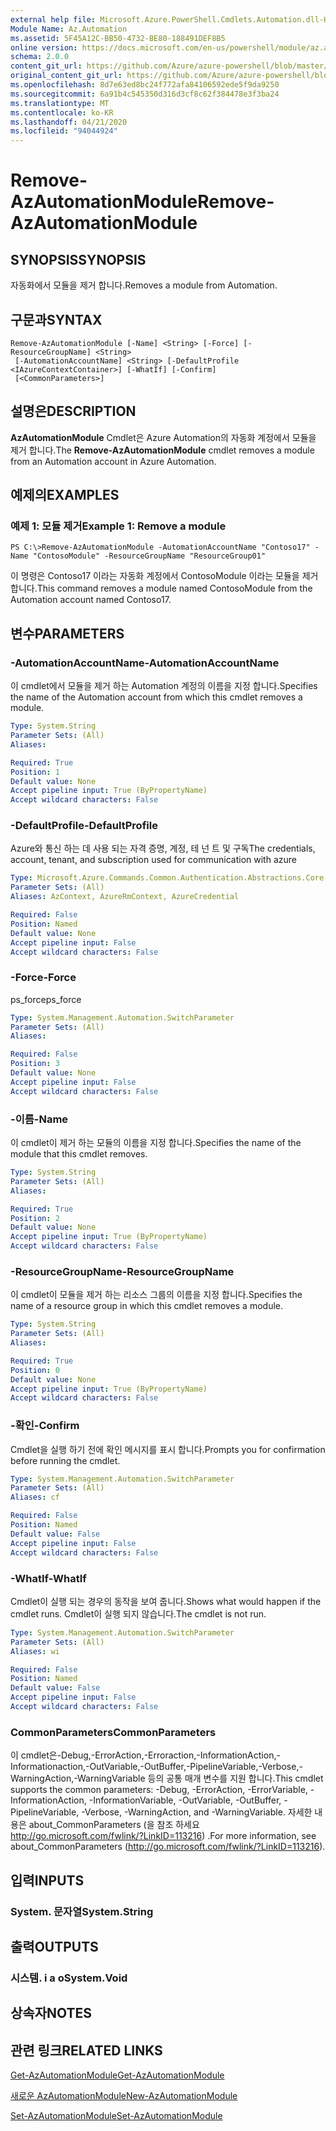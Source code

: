 ```yaml
---
external help file: Microsoft.Azure.PowerShell.Cmdlets.Automation.dll-Help.xml
Module Name: Az.Automation
ms.assetid: 5F45A12C-BB50-4732-BE80-188491DEF8B5
online version: https://docs.microsoft.com/en-us/powershell/module/az.automation/remove-azautomationmodule
schema: 2.0.0
content_git_url: https://github.com/Azure/azure-powershell/blob/master/src/Automation/Automation/help/Remove-AzAutomationModule.md
original_content_git_url: https://github.com/Azure/azure-powershell/blob/master/src/Automation/Automation/help/Remove-AzAutomationModule.md
ms.openlocfilehash: 8d7e63ed8bc24f772afa84106592ede5f9da9250
ms.sourcegitcommit: 6a91b4c545350d316d3cf8c62f384478e3f3ba24
ms.translationtype: MT
ms.contentlocale: ko-KR
ms.lasthandoff: 04/21/2020
ms.locfileid: "94044924"
---
```

# <span data-ttu-id="d75a1-101">Remove-AzAutomationModule</span><span class="sxs-lookup"><span data-stu-id="d75a1-101">Remove-AzAutomationModule</span></span>

## <span data-ttu-id="d75a1-102">SYNOPSIS</span><span class="sxs-lookup"><span data-stu-id="d75a1-102">SYNOPSIS</span></span>
<span data-ttu-id="d75a1-103">자동화에서 모듈을 제거 합니다.</span><span class="sxs-lookup"><span data-stu-id="d75a1-103">Removes a module from Automation.</span></span>

## <span data-ttu-id="d75a1-104">구문과</span><span class="sxs-lookup"><span data-stu-id="d75a1-104">SYNTAX</span></span>

```
Remove-AzAutomationModule [-Name] <String> [-Force] [-ResourceGroupName] <String>
 [-AutomationAccountName] <String> [-DefaultProfile <IAzureContextContainer>] [-WhatIf] [-Confirm]
 [<CommonParameters>]
```

## <span data-ttu-id="d75a1-105">설명은</span><span class="sxs-lookup"><span data-stu-id="d75a1-105">DESCRIPTION</span></span>
<span data-ttu-id="d75a1-106">**AzAutomationModule** Cmdlet은 Azure Automation의 자동화 계정에서 모듈을 제거 합니다.</span><span class="sxs-lookup"><span data-stu-id="d75a1-106">The **Remove-AzAutomationModule** cmdlet removes a module from an Automation account in Azure Automation.</span></span>

## <span data-ttu-id="d75a1-107">예제의</span><span class="sxs-lookup"><span data-stu-id="d75a1-107">EXAMPLES</span></span>

### <span data-ttu-id="d75a1-108">예제 1: 모듈 제거</span><span class="sxs-lookup"><span data-stu-id="d75a1-108">Example 1: Remove a module</span></span>
```
PS C:\>Remove-AzAutomationModule -AutomationAccountName "Contoso17" -Name "ContosoModule" -ResourceGroupName "ResourceGroup01"
```

<span data-ttu-id="d75a1-109">이 명령은 Contoso17 이라는 자동화 계정에서 ContosoModule 이라는 모듈을 제거 합니다.</span><span class="sxs-lookup"><span data-stu-id="d75a1-109">This command removes a module named ContosoModule from the Automation account named Contoso17.</span></span>

## <span data-ttu-id="d75a1-110">변수</span><span class="sxs-lookup"><span data-stu-id="d75a1-110">PARAMETERS</span></span>

### <span data-ttu-id="d75a1-111">-AutomationAccountName</span><span class="sxs-lookup"><span data-stu-id="d75a1-111">-AutomationAccountName</span></span>
<span data-ttu-id="d75a1-112">이 cmdlet에서 모듈을 제거 하는 Automation 계정의 이름을 지정 합니다.</span><span class="sxs-lookup"><span data-stu-id="d75a1-112">Specifies the name of the Automation account from which this cmdlet removes a module.</span></span>

```yaml
Type: System.String
Parameter Sets: (All)
Aliases:

Required: True
Position: 1
Default value: None
Accept pipeline input: True (ByPropertyName)
Accept wildcard characters: False
```

### <span data-ttu-id="d75a1-113">-DefaultProfile</span><span class="sxs-lookup"><span data-stu-id="d75a1-113">-DefaultProfile</span></span>
<span data-ttu-id="d75a1-114">Azure와 통신 하는 데 사용 되는 자격 증명, 계정, 테 넌 트 및 구독</span><span class="sxs-lookup"><span data-stu-id="d75a1-114">The credentials, account, tenant, and subscription used for communication with azure</span></span>

```yaml
Type: Microsoft.Azure.Commands.Common.Authentication.Abstractions.Core.IAzureContextContainer
Parameter Sets: (All)
Aliases: AzContext, AzureRmContext, AzureCredential

Required: False
Position: Named
Default value: None
Accept pipeline input: False
Accept wildcard characters: False
```

### <span data-ttu-id="d75a1-115">-Force</span><span class="sxs-lookup"><span data-stu-id="d75a1-115">-Force</span></span>
<span data-ttu-id="d75a1-116">ps_force</span><span class="sxs-lookup"><span data-stu-id="d75a1-116">ps_force</span></span>

```yaml
Type: System.Management.Automation.SwitchParameter
Parameter Sets: (All)
Aliases:

Required: False
Position: 3
Default value: None
Accept pipeline input: False
Accept wildcard characters: False
```

### <span data-ttu-id="d75a1-117">-이름</span><span class="sxs-lookup"><span data-stu-id="d75a1-117">-Name</span></span>
<span data-ttu-id="d75a1-118">이 cmdlet이 제거 하는 모듈의 이름을 지정 합니다.</span><span class="sxs-lookup"><span data-stu-id="d75a1-118">Specifies the name of the module that this cmdlet removes.</span></span>

```yaml
Type: System.String
Parameter Sets: (All)
Aliases:

Required: True
Position: 2
Default value: None
Accept pipeline input: True (ByPropertyName)
Accept wildcard characters: False
```

### <span data-ttu-id="d75a1-119">-ResourceGroupName</span><span class="sxs-lookup"><span data-stu-id="d75a1-119">-ResourceGroupName</span></span>
<span data-ttu-id="d75a1-120">이 cmdlet이 모듈을 제거 하는 리소스 그룹의 이름을 지정 합니다.</span><span class="sxs-lookup"><span data-stu-id="d75a1-120">Specifies the name of a resource group in which this cmdlet removes a module.</span></span>

```yaml
Type: System.String
Parameter Sets: (All)
Aliases:

Required: True
Position: 0
Default value: None
Accept pipeline input: True (ByPropertyName)
Accept wildcard characters: False
```

### <span data-ttu-id="d75a1-121">-확인</span><span class="sxs-lookup"><span data-stu-id="d75a1-121">-Confirm</span></span>
<span data-ttu-id="d75a1-122">Cmdlet을 실행 하기 전에 확인 메시지를 표시 합니다.</span><span class="sxs-lookup"><span data-stu-id="d75a1-122">Prompts you for confirmation before running the cmdlet.</span></span>

```yaml
Type: System.Management.Automation.SwitchParameter
Parameter Sets: (All)
Aliases: cf

Required: False
Position: Named
Default value: False
Accept pipeline input: False
Accept wildcard characters: False
```

### <span data-ttu-id="d75a1-123">-WhatIf</span><span class="sxs-lookup"><span data-stu-id="d75a1-123">-WhatIf</span></span>
<span data-ttu-id="d75a1-124">Cmdlet이 실행 되는 경우의 동작을 보여 줍니다.</span><span class="sxs-lookup"><span data-stu-id="d75a1-124">Shows what would happen if the cmdlet runs.</span></span>
<span data-ttu-id="d75a1-125">Cmdlet이 실행 되지 않습니다.</span><span class="sxs-lookup"><span data-stu-id="d75a1-125">The cmdlet is not run.</span></span>

```yaml
Type: System.Management.Automation.SwitchParameter
Parameter Sets: (All)
Aliases: wi

Required: False
Position: Named
Default value: False
Accept pipeline input: False
Accept wildcard characters: False
```

### <span data-ttu-id="d75a1-126">CommonParameters</span><span class="sxs-lookup"><span data-stu-id="d75a1-126">CommonParameters</span></span>
<span data-ttu-id="d75a1-127">이 cmdlet은-Debug,-ErrorAction,-Erroraction,-InformationAction,-Informationaction,-OutVariable,-OutBuffer,-PipelineVariable,-Verbose,-WarningAction,-WarningVariable 등의 공통 매개 변수를 지원 합니다.</span><span class="sxs-lookup"><span data-stu-id="d75a1-127">This cmdlet supports the common parameters: -Debug, -ErrorAction, -ErrorVariable, -InformationAction, -InformationVariable, -OutVariable, -OutBuffer, -PipelineVariable, -Verbose, -WarningAction, and -WarningVariable.</span></span> <span data-ttu-id="d75a1-128">자세한 내용은 about_CommonParameters (을 참조 하세요 http://go.microsoft.com/fwlink/?LinkID=113216) .</span><span class="sxs-lookup"><span data-stu-id="d75a1-128">For more information, see about_CommonParameters (http://go.microsoft.com/fwlink/?LinkID=113216).</span></span>

## <span data-ttu-id="d75a1-129">입력</span><span class="sxs-lookup"><span data-stu-id="d75a1-129">INPUTS</span></span>

### <span data-ttu-id="d75a1-130">System. 문자열</span><span class="sxs-lookup"><span data-stu-id="d75a1-130">System.String</span></span>

## <span data-ttu-id="d75a1-131">출력</span><span class="sxs-lookup"><span data-stu-id="d75a1-131">OUTPUTS</span></span>

### <span data-ttu-id="d75a1-132">시스템. i a o</span><span class="sxs-lookup"><span data-stu-id="d75a1-132">System.Void</span></span>

## <span data-ttu-id="d75a1-133">상속자</span><span class="sxs-lookup"><span data-stu-id="d75a1-133">NOTES</span></span>

## <span data-ttu-id="d75a1-134">관련 링크</span><span class="sxs-lookup"><span data-stu-id="d75a1-134">RELATED LINKS</span></span>

[<span data-ttu-id="d75a1-135">Get-AzAutomationModule</span><span class="sxs-lookup"><span data-stu-id="d75a1-135">Get-AzAutomationModule</span></span>](./Get-AzAutomationModule.md)

[<span data-ttu-id="d75a1-136">새로운 AzAutomationModule</span><span class="sxs-lookup"><span data-stu-id="d75a1-136">New-AzAutomationModule</span></span>](./New-AzAutomationModule.md)

[<span data-ttu-id="d75a1-137">Set-AzAutomationModule</span><span class="sxs-lookup"><span data-stu-id="d75a1-137">Set-AzAutomationModule</span></span>](./Set-AzAutomationModule.md)



